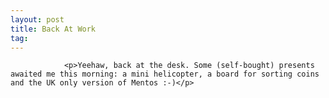 ```yaml
---
layout: post
title: Back At Work
tag: 
---
```



                <p>Yeehaw, back at the desk. Some (self-bought) presents awaited me this morning: a mini helicopter, a board for sorting coins and the UK only version of Mentos :-)</p>
            
